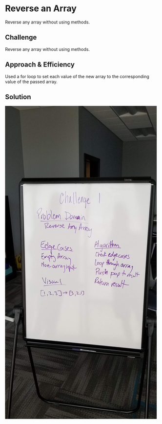 # Reverse an Array
Reverse any array without using methods.

## Challenge
Reverse any array without using methods.

## Approach & Efficiency
Used a for loop to set each value of the new array to the corresponding value of the passed array.

## Solution
![Whiteboard](../../assets/array_reverse.jpg)
